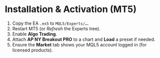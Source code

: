 # Installation & Activation (MT5)

1. Copy the EA `.ex5` to `MQL5/Experts/…`.
2. Restart MT5 (or *Refresh* the Experts tree).
3. Enable **Algo Trading**.
4. Attach **AP NY Breakout PRO** to a chart and **Load** a preset if needed.
5. Ensure the **Market** tab shows your MQL5 account logged in (for licensed products).
